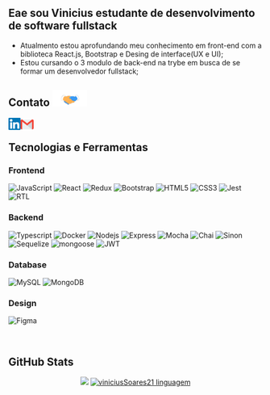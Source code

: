 ## Eae sou Vinicius estudante de desenvolvimento de software fullstack
- Atualmento estou aprofundando meu conhecimento em front-end com a biblioteca React.js, Bootstrap e Desing de interface(UX e UI);
- Estou cursando o 3 modulo de back-end na trybe em busca de se formar um desenvolvedor fullstack;

## Contato <img src="https://github.com/SatYu26/SatYu26/blob/master/Assets/Handshake.gif" height="32px">
  <a href="https://www.linkedin.com/in/vinicius-soares-864743243/">
    <img align="left" alt="Satyam Goyal | Linkedin" width="24px" src="https://github.com/SatYu26/SatYu26/blob/master/Assets/Linkedin.svg" />
  </a>
  <a href="mailto:viniciussoares72943@gmail.com">
    <img align="left" alt="Satyam Goyal | Gmail" width="26px" src="https://github.com/SatYu26/SatYu26/blob/master/Assets/Gmail.svg" />
  </a>
  <br />

## Tecnologias e Ferramentas

### Frontend
![JavaScript](https://img.shields.io/badge/-JavaScript-black?style=flat-square&logo=javascript)
![React](https://img.shields.io/badge/-React-black?style=flat-square&logo=react)
![Redux](https://img.shields.io/badge/-Redux-black?style=flat-square&logo=Redux&logoColor=593D88)
![Bootstrap](https://img.shields.io/badge/-Bootstrap-black?style=flat-square&logo=bootstrap)
![HTML5](https://img.shields.io/badge/-HTML5-black?style=flat-square&logo=html5&logoColor=orage)
![CSS3](https://img.shields.io/badge/-CSS3-black?style=flat-square&logo=css3&logoColor=blue)
![Jest](https://img.shields.io/badge/-Jest-black?style=flat-square&logo=Jest&logoColor=99425B)
![RTL](https://img.shields.io/badge/-RTL-black?style=flat-square)

### Backend
![Typescript](https://img.shields.io/badge/-Typescript-black?style=flat-square&logo=typescript)
![Docker](https://img.shields.io/badge/Docker-black?style=flat-square&logo=docker&logoColor=019BC6)
![Nodejs](https://img.shields.io/badge/-Nodejs-black?style=flat-square&logo=Node.js)
![Express](https://img.shields.io/badge/Express.js-000000?style=flat-square&logo=express&logoColor=white)
![Mocha](https://img.shields.io/badge/Mocha-black?style=flat-square&logo=Mocha&logoColor=8D6748)
![Chai](https://img.shields.io/badge/Chai-black?style=flat-square&logo=chai&logoColor=A30701)
![Sinon](https://img.shields.io/badge/-Sinon-black?style=flat-square)
![Sequelize](https://img.shields.io/badge/Sequelize-black?style=flat-square&logo=Sequelize&logoColor=52B0E7)
![mongoose](https://img.shields.io/badge/-Mongoose-black?style=flat-square)
![JWT](https://img.shields.io/badge/JWT-black?style=flat-square&logo=JSON%20web%20tokens&logoColor=white)


### Database

![MySQL](https://img.shields.io/badge/-MySQL-black?style=flat-square&logo=mysql)
![MongoDB](https://img.shields.io/badge/-MongoDB-black?style=flat-square&logo=mongodb)

### Design

![Figma](https://img.shields.io/badge/Figma-black?style=flat-square&logo=figma&logoColor=orage)

<br/>

## GitHub Stats
<div align="center">
  <a href="https://github.com/viniciusSoares21">


<div style="display: inline-block" align="colunm" painel>
  <a href="https://github.com/viniciusSoares21">
  <img height="165em" src="https://github-readme-stats.vercel.app/api?username=viniciusSoares21&show_icons=true&count_private=true&theme=dark&include_all_commits=true&theme=react&hide_border=true&title_color=4eb3de&text_color=eee9e5&bg_color=0D1117"/></a>
  <a href="https://github.com/viniciusSoares21/github-readme-stats"><img height="165em" alt="viniciusSoares21 linguagem" src="https://github-readme-stats.vercel.app/api/top-langs/?username=viniciusSoares21&langs_count=8&count_private=true&layout=compact&theme=react&hide_border=true&bg_color=0D1117"/>
	</a>
</div>

